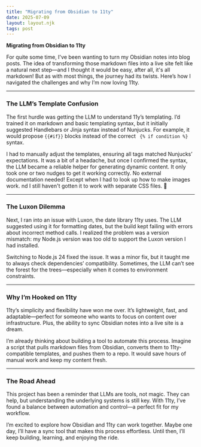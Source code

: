 ```yaml
---
title: "Migrating from Obsidian to 11ty" 
date: 2025-07-09
layout: layout.njk
tags: post
---
```



**Migrating from Obsidian to 11ty**  

For quite some time, I've been wanting to turn my Obsidian notes into blog posts. The idea of transforming those markdown files into a live site felt like a natural next step—and I thought it would be easy, after all, it's all markdown! But as with most things, the journey had its twists. Here’s how I navigated the challenges and why I’m now loving 11ty.  

---

### **The LLM’s Template Confusion**  
The first hurdle was getting the LLM to understand 11y’s templating. I’d trained it on markdown and basic templating syntax, but it initially suggested Handlebars or Jinja syntax instead of Nunjucks. For example, it would propose `{{#if}}` blocks instead of the correct ` {% if condition %}` syntax.  

I had to manually adjust the templates, ensuring all tags matched Nunjucks’ expectations. It was a bit of a headache, but once I confirmed the syntax, the LLM became a reliable helper for generating dynamic content. It only took one or two nudges to get it working correctly. No external documentation needed! Except when I had to look up how to make images work. nd I still haven't gotten it to work with separate CSS files. 🫢

---

### **The Luxon Dilemma**  
Next, I ran into an issue with Luxon, the date library 11ty uses. The LLM suggested using it for formatting dates, but the build kept failing with errors about incorrect method calls. I realized the problem was a version mismatch: my Node.js version was too old to support the Luxon version I had installed.  

Switching to Node.js 24 fixed the issue. It was a minor fix, but it taught me to always check dependencies’ compatibility. Sometimes, the LLM can’t see the forest for the trees—especially when it comes to environment constraints. 

---

### **Why I’m Hooked on 11ty**  
11ty’s simplicity and flexibility have won me over. It’s lightweight, fast, and adaptable—perfect for someone who wants to focus on content over infrastructure. Plus, the ability to sync Obsidian notes into a live site is a dream.  

I’m already thinking about building a tool to automate this process. Imagine a script that pulls markdown files from Obsidian, converts them to 11ty-compatible templates, and pushes them to a repo. It would save hours of manual work and keep my content fresh.  

---

### **The Road Ahead**  
This project has been a reminder that LLMs are tools, not magic. They can help, but understanding the underlying systems is still key. With 11ty, I’ve found a balance between automation and control—a perfect fit for my workflow.  

I’m excited to explore how Obsidian and 11ty can work together. Maybe one day, I’ll have a sync tool that makes this process effortless. Until then, I’ll keep building, learning, and enjoying the ride. 